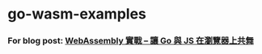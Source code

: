 # go-wasm-examples

### For blog post: [WebAssembly 實戰 – 讓 Go 與 JS 在瀏覽器上共舞](https://medium.com/starbugs/run-golang-on-browser-using-wasm-c0db53d89775)
